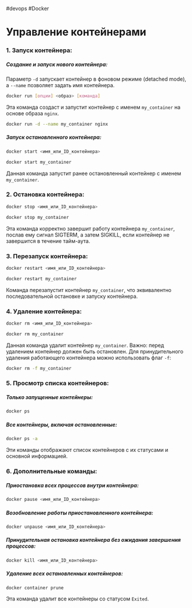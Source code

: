 #devops #Docker 

# Управление контейнерами

### 1. Запуск контейнера:
##### **Создание и запуск нового контейнера**:
Параметр `-d` запускает контейнер в фоновом режиме (detached mode), а `--name` позволяет задать имя контейнера. 
```bash
docker run [опции] <образ> [команда]
```
Эта команда создаст и запустит контейнер с именем `my_container` на основе образа `nginx`.
```bash
docker run -d --name my_container nginx
```

##### **Запуск остановленного контейнера**:
```bash
docker start <имя_или_ID_контейнера>
```
```bash
docker start my_container
```
Данная команда запустит ранее остановленный контейнер с именем `my_container`.
 
### 2. Остановка контейнера:
```bash
docker stop <имя_или_ID_контейнера>
```
```bash
docker stop my_container
```
Эта команда корректно завершит работу контейнера `my_container`, послав ему сигнал SIGTERM, а затем SIGKILL, если контейнер не завершится в течение тайм-аута.
 
### 3. Перезапуск контейнера:
```bash
docker restart <имя_или_ID_контейнера>
```
```bash
docker restart my_container
```
Команда перезапустит контейнер `my_container`, что эквивалентно последовательной остановке и запуску контейнера.

### 4. Удаление контейнера:
```bash
docker rm <имя_или_ID_контейнера>
```
```bash
docker rm my_container
```
Данная команда удалит контейнер `my_container`. Важно: перед удалением контейнер должен быть остановлен. 
Для принудительного удаления работающего контейнера можно использовать флаг `-f`:
```bash
docker rm -f my_container
```

### 5. Просмотр списка контейнеров:
##### **Только запущенные контейнеры**:
```bash
docker ps
```
##### **Все контейнеры, включая остановленные**:
```bash
docker ps -a
```
Эти команды отображают список контейнеров с их статусами и основной информацией.

### 6. Дополнительные команды:
##### **Приостановка всех процессов внутри контейнера**:
```bash
docker pause <имя_или_ID_контейнера>
```
##### **Возобновление работы приостановленного контейнера**:
```bash
docker unpause <имя_или_ID_контейнера>
```
##### **Принудительная остановка контейнера без ожидания завершения процессов**:
```bash
docker kill <имя_или_ID_контейнера>
```
##### **Удаление всех остановленных контейнеров**:
```bash
docker container prune
```
Эта команда удалит все контейнеры со статусом `Exited`.

